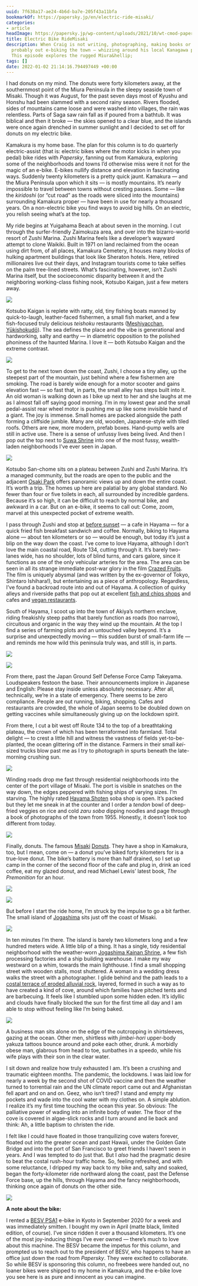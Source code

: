 ```yaml
---
uuid: 7f638a17-ae24-4b6d-ba7e-205f43a11bfa
bookmarkOf: https://papersky.jp/en/electric-ride-misaki/
categories:
- article
headImage: https://papersky.jp/wp-content/uploads/2021/10/wt-cmod-papersky-5-scaled.jpg
title: Electric Bike RideMisaki
description: When Craig is not writing, photographing, making books or walking, he’s
  probably out e-biking the town – whizzing around his local Kanagawa prefecture.
  This episode explores the rugged Miura&hellip;
tags: []
date: 2022-01-02 21:14:16.794497449 +00:00
---
```


I had donuts on my mind. The donuts were forty kilometers away, at the southernmost point of the Miura Peninsula in the sleepy seaside town of Misaki. Though it was August, for the past seven days most of Kyushu and Honshu had been slammed with a second rainy season. Rivers flooded, sides of mountains came loose and were washed into villages, the rain was relentless. Parts of Saga saw rain fall as if poured from a bathtub. It was biblical and then it broke — the skies opened to a clear blue, and the islands were once again drenched in summer sunlight and I decided to set off for donuts on my electric bike.

Kamakura is my home base. The plan for this column is to do quarterly electric-assist (that is: electric bikes where the motor kicks in when you pedal) bike rides with _Papersky_, fanning out from Kamakura, exploring some of the neighborhoods and towns I’d otherwise miss were it not for the magic of an e-bike. E-bikes nullify distance and elevation in fascinating ways. Suddenly twenty kilometers is a pretty quick jaunt. Kamakura — and the Miura Peninsula upon which it sits — is mostly mountains. It’s nearly impossible to travel between towns without cresting passes. Some — like the _kiridoshi_ (or “cut road” as the roads were sliced into the mountains) surrounding Kamakura proper — have been in use for nearly a thousand years. On a non-electric bike you find ways to avoid big hills. On an electric, you relish seeing what’s at the top.

My ride begins at Yuigahama Beach at about seven in the morning. I cut through the surfer-friendly Zaimokuza area, and over into the bizarro-world resort of Zushi Marina. Zushi Marina feels like a developer’s wayward attempt to clone Waikiki. Built in 1971 on land reclaimed from the ocean using dirt from, of all places, Kamakura Cemetery, it houses many blocks of hulking apartment buildings that look like Sheraton hotels. Here, retired millionaires live out their days, and Instagram tourists come to take selfies on the palm tree-lined streets. What’s fascinating, however, isn’t Zushi Marina itself, but the socioeconomic disparity between it and the neighboring working-class fishing nook, Kotsubo Kaigan, just a few meters away.

![](https://papersky.jp/wp-content/uploads/2021/10/cmod-papersky-1-2-819x1024.jpg)

Kotsubo Kaigan is replete with ratty, old, tiny fishing boats manned by quick-to-laugh, leather-faced fishermen, a small fish market, and a few fish-focused truly delicious _teishoku_ restaurants ([Meshiyacchan](https://goo.gl/maps/tfV9u7EfCVjt3Yh87), [Yūkishokudō](https://goo.gl/maps/tSMJ3tc4YxS1QjQb7)). The sea defines the place and the vibe is generational and hardworking, salty and earthy — in diametric opposition to the polished phoniness of the haunted Marina. I love it — both Kotsubo Kaigan and the extreme contrast.

![](https://papersky.jp/wp-content/uploads/2021/10/cmod-papersky-12-1024x682.jpg)

To get to the next town down the coast, Zushi, I choose a tiny alley, up the steepest part of the mountain, just behind where a few fishermen are smoking. The road is barely wide enough for a motor scooter and gains elevation fast — so fast that, in parts, the small alley has steps built into it. An old woman is walking down as I bike up next to her and she laughs at me as I almost fall off saying good morning. I’m in my lowest gear and the small pedal-assist rear wheel motor is pushing me up like some invisible hand of a giant. The joy is immense. Small homes are packed alongside the path forming a cliffside jumble. Many are old, wooden, Japanese-style with tiled roofs. Others are new, more modern, prefab boxes. Hand-pump wells are still in active use. There is a sense of unfussy lives being lived. And then I pop out the top next to [Suwa Shrine](https://goo.gl/maps/LZD31JyCFFN6iQQq6) into one of the most fussy, wealth-laden neighborhoods I’ve ever seen in Japan.

![](https://papersky.jp/wp-content/uploads/2021/10/cmod-papersky-1-1024x682.jpg)

Kotsubo San-chome sits on a plateau between Zushi and Zushi Marina. It’s a managed community, but the roads are open to the public and the adjacent [Osaki Park](https://goo.gl/maps/aDWXDgZvBiEG1kKo6) offers panoramic views up and down the entire coast. It’s worth a trip. The homes up here are palatial by any global standard. No fewer than four or five toilets in each, all surrounded by incredible gardens. Because it’s so high, it can be difficult to reach by normal bike, and awkward in a car. But on an e-bike, it seems to call out: Come, zoom, marvel at this unexpected pocket of extreme wealth.

I pass through Zushi and stop at [before sunset](https://www.beforesunset.jp/) — a cafe in Hayama — for a quick fried fish breakfast sandwich and coffee. Normally, biking to Hayama alone — about ten kilometers or so — would be enough, but today it’s just a blip on the way down the coast. I’ve come to love Hayama, although I don’t love the main coastal road, Route 134, cutting through it. It’s barely two-lanes wide, has no shoulder, lots of blind turns, and cars galore, since it functions as one of the only vehicular arteries for the area. The area can be seen in all its strange immediate post-war glory in the film [Crazed Fruits](https://en.wikipedia.org/wiki/Crazed_Fruit). The film is uniquely abysmal (and was written by the ex-governor of Tokyo, Shintaro Ishihara!), but entertaining as a piece of anthropology. Regardless, I’ve found a backroad route into and out of Hayama. A collection of quirky alleys and riverside paths that pop out at excellent [fish and chips shops](https://goo.gl/maps/8tQKAgCvzd8dGLiE7) and cafes and [vegan restaurants](https://goo.gl/maps/g1wXxCKkCwApUhKt7).

South of Hayama, I scoot up into the town of Akiya’s northern enclave, riding freakishly steep paths that barely function as roads (too narrow), circuitous and organic in the way they wind up the mountain. At the top I find a series of farming plots and an untouched valley beyond. It’s a surprise and unexpectedly moving — this sudden burst of small-farm life — and reminds me how wild this peninsula truly was, and still is, in parts.

![](https://papersky.jp/wp-content/uploads/2021/10/cmod-papersky-4-1024x682.jpg)

![](https://papersky.jp/wp-content/uploads/2021/10/cmod-papersky-3-1024x682.jpg)

From there, past the Japan Ground Self Defense Force Camp Takeyama. Loudspeakers festoon the base. Their announcements implore in Japanese and English: Please stay inside unless absolutely necessary. After all, technically, we’re in a state of emergency. There seems to be zero compliance. People are out running, biking, shopping. Cafes and restaurants are crowded, the whole of Japan seems to be doubled down on getting vaccines while simultaneously giving up on the lockdown spirit.

From there, I cut a bit west off Route 134 to the top of a breathtaking plateau, the crown of which has been terraformed into farmland. Total delight — to crest a little hill and witness the vastness of fields yet-to-be-planted, the ocean glittering off in the distance. Farmers in their small _kei_\-sized trucks blow past me as I try to photograph in spurts beneath the late-morning crushing sun.

![](https://papersky.jp/wp-content/uploads/2021/10/cmod-papersky-6-1024x682.jpg)

Winding roads drop me fast through residential neighborhoods into the center of the port village of Misaki. The port is visible in snatches on the way down, the edges peppered with fishing ships of varying sizes. I’m starving. The highly rated [Hayama Shoten](http://www.asobigasaki.com/soba/) soba shop is open. It’s packed but they let me sneak in at the counter and I order a _tendon_ bowl of deep-fried veggies on rice and cold _zaru soba_ dipping noodles and page through a book of photographs of the town from 1955. Honestly, it doesn’t look too different from today.

![](https://papersky.jp/wp-content/uploads/2021/10/cmod-papersky-7-819x1024.jpg)

Finally, donuts. The famous [Misak](http://misakidonuts.com/)[i](http://misakidonuts.com/) [Donuts](http://misakidonuts.com/). They have a shop in Kamakura, too, but I mean, come on — a donut you’ve biked forty kilometers for is a true-love donut. The bike’s battery is more than half drained, so I set up camp in the corner of the second floor of the cafe and plug in, drink an iced coffee, eat my glazed donut, and read Michael Lewis’ latest book, _The Premonition_ for an hour.

![](https://papersky.jp/wp-content/uploads/2021/10/cmod-donuts-6-1024x682.jpg)

![](https://papersky.jp/wp-content/uploads/2021/10/cmod-donuts-3-1024x682.jpg)

But before I start the ride home, I’m struck by the impulse to go a bit farther. The small island of [Jogashima](https://goo.gl/maps/gPR1X4LQw6gqMUys5) sits just off the coast of Misaki.

![](https://papersky.jp/wp-content/uploads/2021/10/cmod-papersky-8-1024x682.jpg)

In ten minutes I’m there. The island is barely two kilometers long and a few hundred meters wide. A little blip of a thing. It has a single, tidy residential neighborhood with the weather-worn [Jogashima Kainan Shrine](https://goo.gl/maps/GQmWTsTWoREBdMu8A), a few fish processing factories and a ship building warehouse. I make my way westward on a whim, towards the main lighthouse. I find a small shopping street with wooden stalls, most shuttered. A woman in a wedding dress walks the street with a photographer. I glide behind and the path leads to a [costal terrace of eroded alluvial rock](https://goo.gl/maps/aDG65M3wN9y32Bxn9), layered, formed in such a way as to have created a kind of cove, around which families have pitched tents and are barbecuing. It feels like I stumbled upon some hidden eden. It’s idyllic and clouds have finally blocked the sun for the first time all day and I am able to stop without feeling like I’m being baked.

![](https://papersky.jp/wp-content/uploads/2021/10/cmod-papersky-10-1024x682.jpg)

A business man sits alone on the edge of the outcropping in shirtsleeves, gazing at the ocean. Other men, shirtless with _jimbei-hori_ upper-body yakuza tattoos bounce around and poke each other, drunk. A morbidly obese man, glabrous from head to toe, sunbathes in a speedo, while his wife plays with their son in the clear water.

I sit down and realize how truly exhausted I am. It’s been a crushing and traumatic eighteen months. The pandemic, the lockdowns. I was laid low for nearly a week by the second shot of COVID vaccine and then the weather turned to torrential rain and the UN climate report came out and Afghanistan fell apart and on and on. Geez, who isn’t tired? I stand and empty my pockets and wade into the cool water with my clothes on. A simple ablution. I realize it’s my first time touching the ocean this year. So obvious: The palliative power of wading into an infinite body of water. The floor of the cove is covered in algae-slick rocks and I turn around and lie back and think: Ah, a little baptism to christen the ride.

I felt like I could have floated in those tranquilizing cove waters forever, floated out into the greater ocean and past Hawaii, under the Golden Gate Bridge and into the port of San Francisco to greet friends I haven’t seen in years. And I was tempted to do just that. But I _also_ had the pragmatic desire to beat the costal rush-hour traffic home. So, feeling refreshed, and with some reluctance, I dripped my way back to my bike and, salty and soaked, began the forty-kilometer ride northward along the coast, past the Defense Force base, up the hills, through Hayama and the fancy neighborhoods, thinking once again of donuts on the other side.

![](https://papersky.jp/wp-content/uploads/2021/10/cmod-papersky-9-1024x682.jpg)

**A note about the bike:**

I rented a [BESV PSA1](https://besv.com/products/psa1/) e-bike in Kyoto in September 2020 for a week and was immediately smitten. I bought my own in April (matte black, limited edition, of course). I’ve since ridden it over a thousand kilometers. It’s one of the most joy-inducing things I’ve ever owned — there’s much to love about this machine. The BESV became the impetus for this column, and prompted us to reach out to the president of BESV, who happens to have an office just down the road from _Papersky_. They were excited to collaborate. So while BESV is sponsoring this column, no freebees were handed out, no loaner bikes were shipped to my home in Kamakura, and the e-bike love you see here is as pure and innocent as you can imagine.